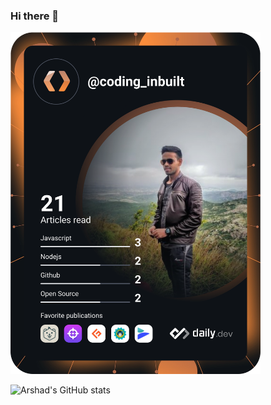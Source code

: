 ### Hi there 👋

<!--
**call8arshad/call8arshad** is a ✨ _special_ ✨ repository because its `README.md` (this file) appears on your GitHub profile.

Here are some ideas to get you started:

- 🔭 I’m currently working on ...
- 🌱 I’m currently learning ...
- 👯 I’m looking to collaborate on ...
- 🤔 I’m looking for help with ...
- 💬 Ask me about ...
- 📫 How to reach me: ...
- 😄 Pronouns: ...
- ⚡ Fun fact: ...
-->


<!-- <a href="https://app.daily.dev/arshadKhan"><img src="https://api.daily.dev/devcards/0acd2f08a94b4286a287c2afe57c5c0d.png?r=ftq" width="400" alt="Arshad's Dev Card"/></a> -->

<!-- <a href="https://app.daily.dev/coding_inbuilt"><img src="https://api.daily.dev/devcards/0acd2f08a94b4286a287c2afe57c5c0d.png?r=rmp" width="400" alt="Arshad's Dev Card"/></a> -->



<a href="https://app.daily.dev/coding_inbuilt"><img src="https://github.com/call8arshad/call8arshad/blob/main/devcard.svg" width="400" alt="Arshad's Dev Card"/></a>

<!-- use &hid= to hide
&hide=stars,commits,prs,issues,contribs
-->
![Arshad's GitHub stats](https://github-readme-stats.vercel.app/api?username=call8arshad&show_icons=true&theme=radical)
